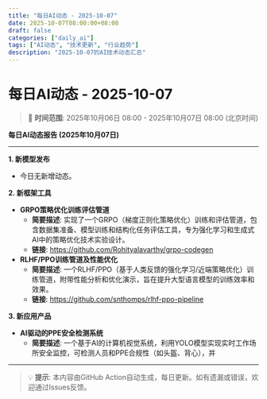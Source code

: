 ```yaml
---
title: "每日AI动态 - 2025-10-07"
date: 2025-10-07T08:00:00+08:00
draft: false
categories: ["daily_ai"]
tags: ["AI动态", "技术更新", "行业趋势"]
description: "2025-10-07的AI技术动态汇总"
---
```


# 每日AI动态 - 2025-10-07

> 📅 **时间范围**: 2025年10月06日 08:00 - 2025年10月07日 08:00 (北京时间)

**每日AI动态报告 (2025年10月07日)**

---

**1. 新模型发布**
*   今日无新增动态。

**2. 新框架工具**
*   **GRPO策略优化训练评估管道**
    *   **简要描述**: 实现了一个GRPO（梯度正则化策略优化）训练和评估管道，包含数据集准备、模型训练和结构化任务评估工具，专为强化学习和生成式AI中的策略优化技术实验设计。
    *   **链接**: https://github.com/Rohityalavarthy/grpo-codegen
*   **RLHF/PPO训练管道及性能优化**
    *   **简要描述**: 一个RLHF/PPO（基于人类反馈的强化学习/近端策略优化）训练管道，附带性能分析和优化演示，旨在提升大型语言模型的训练效率和效果。
    *   **链接**: https://github.com/snthomps/rlhf-ppo-pipeline

**3. 新应用产品**
*   **AI驱动的PPE安全检测系统**
    *   **简要描述**: 一个基于AI的计算机视觉系统，利用YOLO模型实现实时工作场所安全监控，可检测人员和PPE合规性（如头盔、背心），并

---

> 💡 **提示**: 本内容由GitHub Action自动生成，每日更新。如有遗漏或错误，欢迎通过Issues反馈。
